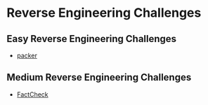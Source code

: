 # Reverse Engineering Challenges

## Easy Reverse Engineering Challenges
- [packer](packer.md)

## Medium Reverse Engineering Challenges
- [FactCheck](FactCheck.md)
